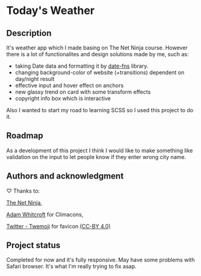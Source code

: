 # Today's Weather

## Description

It's weather app which I made basing on The Net Ninja course. However there is a lot of functionalites and design solutions made by me, such as:
- taking Date data and formatting it by [date-fns](https://date-fns.org/) library.
- changing background-color of website (+transitions) dependent on day/night result
- effective input and hover effect on anchors
- new glassy trend on card with some transform effects
- copyright info box which is interactive

Also I wanted to start my road to learning SCSS so I used this project to do it.

## Roadmap

As a development of this project I think I would like to make something like validation on the input to let people know if they enter wrong city name.

## Authors and acknowledgment

♡ Thanks to:

[The Net Ninja](https://www.udemy.com/course/modern-javascript-from-novice-to-ninja/),

[Adam Whitcroft](https://dribbble.com/shots/544084-Climacons) for Climacons,

[Twitter - Twemoji](https://twemoji.twitter.com/) for favicon [(CC-BY 4.0)](https://creativecommons.org/licenses/by/4.0/)

## Project status

Completed for now and it's fully responsive. May have some problems with Safari browser. It's what I'm really trying to fix asap.
